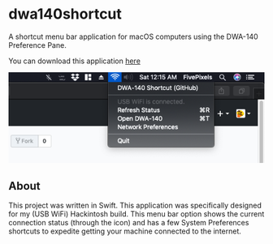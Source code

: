 # dwa140shortcut
A shortcut menu bar application for macOS computers using the DWA-140 Preference Pane.

You can download this application [here](https://github.com/fivepixels/dwa140shortcut/releases)

![alt text](https://raw.githubusercontent.com/FivePixels/dwa140shortcut/master/DWA140ShortcutScreenshot.png)

## About
This project was written in Swift. This application was specifically designed for my (USB WiFi) Hackintosh build. This menu bar option shows the current connection status (through the icon) and has a few System Preferences shortcuts to expedite getting your machine connected to the internet.
